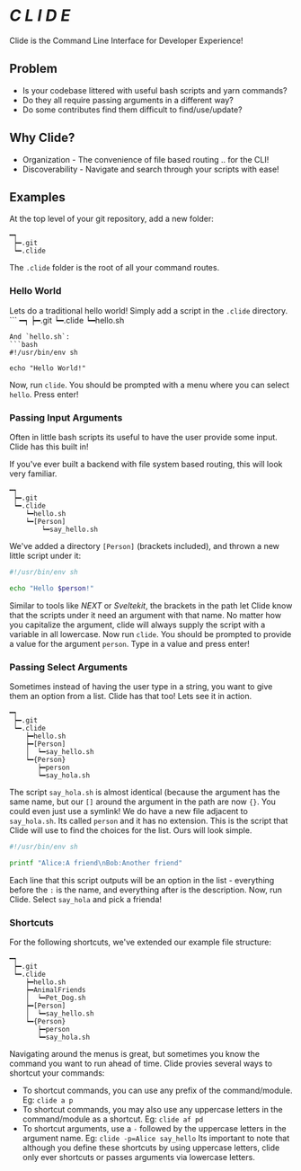 # *C L I D E*
Clide is the Command Line Interface for Developer Experience!

## Problem
- Is your codebase littered with useful bash scripts and yarn commands?
- Do they all require passing arguments in a different way?
- Do some contributes find them difficult to find/use/update?

## Why Clide?
- Organization - The convenience of file based routing .. for the CLI!
- Discoverability - Navigate and search through your scripts with ease!

## Examples
At the top level of your git repository, add a new folder:
```
━┑
 ┝━.git
 ┕━.clide
```
The `.clide` folder is the root of all your command routes.

### Hello World

Lets do a traditional hello world! Simply add a script in the `.clide` directory. ```
━┑
 ┝━.git
 ┕━.clide
    ┕━hello.sh
```
And `hello.sh`:
```bash
#!/usr/bin/env sh

echo "Hello World!"
```
Now, run `clide`. You should be prompted with a menu where you can select `hello`. Press enter!

### Passing Input Arguments
Often in little bash scripts its useful to have the user provide some input. Clide has this built in!

If you've ever built a backend with file system based routing, this will look very familiar.
```
━┑
 ┝━.git
 ┕━.clide
    ┕━hello.sh
    ┕━[Person]
        ┕━say_hello.sh
```
We've added a directory `[Person]` (brackets included), and thrown a new little script under it:
```bash
#!/usr/bin/env sh

echo "Hello $person!"
```
Similar to tools like *NEXT* or *Sveltekit*, the brackets in the path let Clide know that the scripts under it need an argument with that name. No matter how you capitalize the argument, clide will always supply the script with a variable in all lowercase. Now run `clide`. You should be prompted to provide a value for the argument `person`. Type in a value and press enter!

### Passing Select Arguments
Sometimes instead of having the user type in a string, you want to give them an option from a list. Clide has that too! Lets see it in action.
```
━┑
 ┝━.git
 ┕━.clide
    ┝━hello.sh
    ┝━[Person]
    │  ┕━say_hello.sh
    ┕━{Person}
       ┝━person
       ┕━say_hola.sh
```
The script `say_hola.sh` is almost identical (because the argument has the same name, but our `[]` around the argument in the path are now `{}`. You could even just use a symlink! We do have a new file adjacent to `say_hola.sh`. Its called `person` and it has no extension. This is the script that Clide will use to find the choices for the list. Ours will look simple.
```bash
#!/usr/bin/env sh

printf "Alice:A friend\nBob:Another friend"
```
Each line that this script outputs will be an option in the list - everything before the `:` is the name, and everything after is the description.
Now, run Clide. Select `say_hola` and pick a frienda!
### Shortcuts
For the following shortcuts, we've extended our example file structure:
```
━┑
 ┝━.git
 ┕━.clide
    ┝━hello.sh
    ┝━AnimalFriends
    │  ┕━Pet_Dog.sh
    ┝━[Person]
    │  ┕━say_hello.sh
    ┕━{Person}
       ┝━person
       ┕━say_hola.sh

```
Navigating around the menus is great, but sometimes you know the command you want to run ahead of time. Clide provies several ways to shortcut your commands:
 - To shortcut commands, you can use any prefix of the command/module. Eg: `clide a p`
 - To shortcut commands, you may also use any uppercase letters in the command/module as a shortcut. Eg: `clide af pd`
 - To shortcut arguments, use a `-` followed by the uppercase letters in the argument name. Eg: `clide -p=Alice say_hello`
Its important to note that although you define these shortcuts by using uppercase letters, clide only ever shortcuts or passes arguments via lowercase letters.
